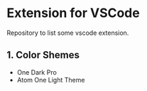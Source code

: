 # Extension for VSCode
Repository to list some vscode extension.

## 1. Color Shemes
- One Dark Pro
- Atom One Light Theme

